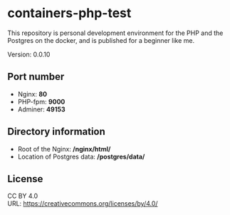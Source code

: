 # containers-php-test
This repository is personal development environment for the PHP and the Postgres on the docker, and is published for a beginner like me.

Version: 0.0.10

## Port number
* Nginx: __80__
* PHP-fpm: __9000__
* Adminer: __49153__

## Directory information
* Root of the Nginx: __/nginx/html/__
* Location of Postgres data: __/postgres/data/__

## License
CC BY 4.0  
URL: https://creativecommons.org/licenses/by/4.0/
